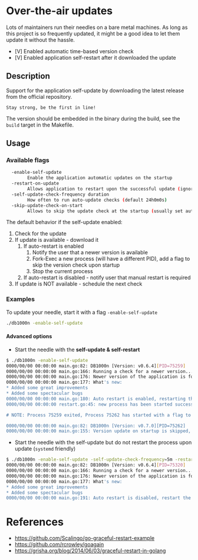 # Over-the-air updates

Lots of maintainers run their needles on a bare metal machines.
As long as this project is so frequently updated, it might be
a good idea to let them update it without the hassle.

- [V] Enabled automatic time-based version check
- [V] Enabled application self-restart after it downloaded the update

## Description

Support for the application self-update by downloading
the latest release from the official repository.

```text
Stay strong, be the first in line!
```

The version should be embedded in the binary during the build, see the `build`
target in the Makefile.

## Usage

### Available flags

```bash
  -enable-self-update
        Enable the application automatic updates on the startup
  -restart-on-update
        Allows application to restart upon the successful update (ignored if auto-update is disabled) (default true)
  -self-update-check-frequency duration
        How often to run auto-update checks (default 24h0m0s)
  -skip-update-check-on-start
        Allows to skip the update check at the startup (usually set automatically by the previous version) (default false)
```

The default behavior if the self-update enabled:
1. Check for the update
2. If update is available - download it
   1. If auto-restart is enabled
      1. Notify the user that a newer version is available
      2. Fork-Exec a new process (will have a different PID), add a flag to skip the version check upon startup
      3. Stop the current process
   2. If auto-restart is disabled - notify user that manual restart is required
3. If update is NOT available - schedule the next check

### Examples

To update your needle, start it with a flag `-enable-self-update`

```sh
./db1000n -enable-self-update
```

#### Advanced options

* Start the needle with the **self-update & self-restart**
```bash
$ ./db1000n -enable-self-update 
0000/00/00 00:00:00 main.go:82: DB1000n [Version: v0.6.4][PID=75259]
0000/00/00 00:00:00 main.go:166: Running a check for a newer version...
0000/00/00 00:00:00 main.go:176: Newer version of the application is found [0.7.0]
0000/00/00 00:00:00 main.go:177: What's new:
* Added some great improvements
* Added some spectacular bugs
0000/00/00 00:00:00 main.go:180: Auto restart is enabled, restarting the application to run a new version
0000/00/00 00:00:00 restart.go:45: new process has been started successfully [old_pid=75259,new_pid=75262]

# NOTE: Process 75259 exited, Process 75262 has started with a flag to skip version check on the startup

0000/00/00 00:00:00 main.go:82: DB1000n [Version: v0.7.0][PID=75262]                                                                             
0000/00/00 00:00:00 main.go:155: Version update on startup is skipped, next update check is scheduled in 24h0m0s
```

* Start the needle with the self-update but do not restart the process upon update (`systemd` friendly)
```bash
$ ./db1000n -enable-self-update -self-update-check-frequency=5m -restart-on-update=false
0000/00/00 00:00:00 main.go:82: DB1000n [Version: v0.6.4][PID=75320]
0000/00/00 00:00:00 main.go:166: Running a check for a newer version...
0000/00/00 00:00:00 main.go:176: Newer version of the application is found [0.7.0]
0000/00/00 00:00:00 main.go:177: What's new:
* Added some great improvements
* Added some spectacular bugs
0000/00/00 00:00:00 main.go:191: Auto restart is disabled, restart the application manually to apply changes!
```

# References

* https://github.com/Scalingo/go-graceful-restart-example
* https://github.com/rcrowley/goagain
* https://grisha.org/blog/2014/06/03/graceful-restart-in-golang
